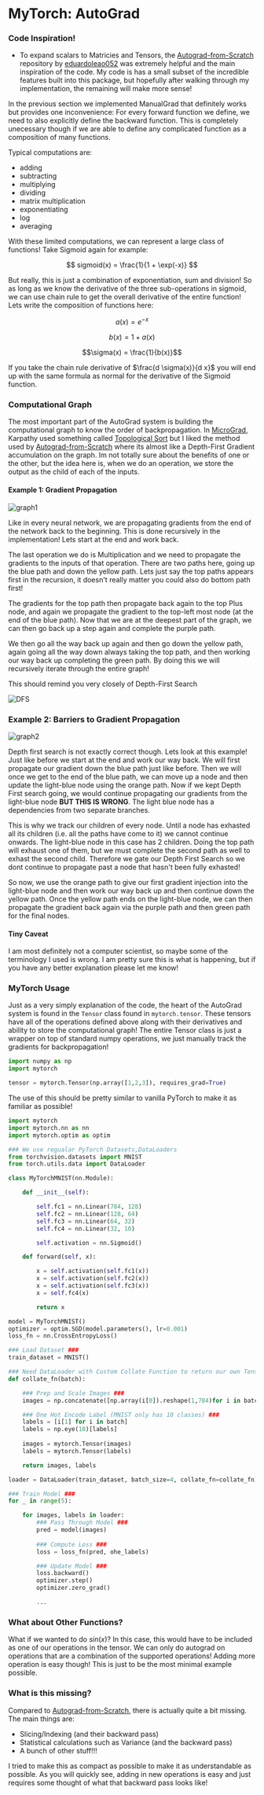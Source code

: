 # MyTorch: AutoGrad

### Code Inspiration!
- To expand scalars to Matricies and Tensors, the [Autograd-from-Scratch](https://github.com/eduardoleao052/Autograd-from-scratch/tree/main) repository by [eduardoleao052](https://github.com/eduardoleao052) was extremely helpful and the main inspiration of the code. My code is has a small subset of the incredible features built into this package, but hopefully after walking through my implementation, the remaining will make more sense!

In the previous section we implemented ManualGrad that definitely works but provides one inconvenience: For every forward function we define, we need to also explicitly define the backward function. This is completely unecessary though if we are able to define any complicated function as a composition of many functions. 

Typical computations are:
- adding
- subtracting
- multiplying
- dividing
- matrix multiplication
- exponentiating
- log
- averaging

With these limited computations, we can represent a large class of functions! Take Sigmoid again for example:

$$ sigmoid(x) = \frac{1}{1 + \exp(-x)} $$

But really, this is just a combination of exponentiation, sum and division! So as long as we know the derivative of the three sub-operations in sigmoid, we can use chain rule to get the overall derivative of the entire function! Lets write the composition of functions here:

$$a(x) = e^{-x}$$

$$b(x) = 1 + a(x)$$

$$\sigma(x) = \frac{1}{b(x)}$$

If you take the chain rule derivative of $\frac{d \sigma(x)}{d x}$ you will end up with the same formula as normal for the derivative of the Sigmoid function. 

### Computational Graph

The most important part of the AutoGrad system is building the computational graph to know the order of backpropagation. In [MicroGrad](https://github.com/karpathy/micrograd), Karpathy used something called [Topological Sort](https://www.geeksforgeeks.org/topological-sorting/) but I liked the method used by [Autograd-from-Scratch](https://github.com/eduardoleao052/Autograd-from-scratch/tree/main) where its almost like a Depth-First Gradient accumulation on the graph. Im not totally sure about the benefits of one or the other, but the idea here is, when we do an operation, we store the output as the child of each of the inputs. 

#### Example 1: Gradient Propagation 
![graph1](../../src/visuals/computational_graph_1.png)

Like in every neural network, we are propagating gradients from the end of the network back to the beginning. This is done recursively in the implementation! Lets start at the end and work back. 

The last operation we do is Multiplication and we need to propagate the gradients to the inputs of that operation. There are two paths here, going up the blue path and down the yellow path. Lets just say the top paths appears first in the recursion, it doesn't really matter you could also do bottom path first!

The gradients for the top path then propagate back again to the top Plus node, and again we propagate the gradient to the top-left most node (at the end of the blue path). Now that we are at the deepest part of the graph, we can then go back up a step again and complete the purple path. 
 
We then go all the way back up again and then go down the yellow path, again going all the way down always taking the top path, and then working our way back up completing the green path. By doing this we will recursively iterate through the entire graph!

This should remind you very closely of Depth-First Search 

![DFS](https://upload.wikimedia.org/wikipedia/commons/7/7f/Depth-First-Search.gif)

### Example 2: Barriers to Gradient Propagation
![graph2](../../src/visuals/computational_graph_2.png)

Depth first search is not exactly correct though. Lets look at this example! Just like before we start at the end and work our way back. We will first propagate our gradient down the blue path just like before. Then we will once we get to the end of the blue path, we can move up a node and then update the light-blue node using the orange path. Now if we kept Depth First search going, we would continue propagating our gradients from the light-blue node **BUT THIS IS WRONG**. The light blue node has a dependencies from two separate branches. 

This is why we track our children of every node. Until a node has exhasted all its children (i.e. all the paths have come to it) we cannot continue onwards. The light-blue node in this case has 2 children. Doing the top path will exhaust one of them, but we must complete the second path as well to exhast the second child. Therefore we gate our Depth First Search so we dont continue to propagate past a node that hasn't been fully exhasted!

So now, we use the orange path to give our first gradient injection into the light-blue node and then work our way back up and then continue down the yellow path. Once the yellow path ends on the light-blue node, we can then propagate the gradient back again via the purple path and then green path for the final nodes. 

#### Tiny Caveat

I am most definitely not a computer scientist, so maybe some of the terminology I used is wrong. I am pretty sure this is what is happening, but if you have any better explanation please let me know!

### MyTorch Usage

Just as a very simply explanation of the code, the heart of the AutoGrad system is found in the ```Tensor``` class found in ```mytorch.tensor```. These tensors have all of the operations defined above along with their derivatives and ability to store the computational graph! The entire Tensor class is just a wrapper on top of standard numpy operations, we just manually track the gradients for backpropagation!

```python
import numpy as np
import mytorch

tensor = mytorch.Tensor(np.array([1,2,3]), requires_grad=True)
```


The use of this should be pretty similar to vanilla PyTorch to make it as familiar as possible!

```python
import mytorch
import mytorch.nn as nn
import mytorch.optim as optim

### We use regualar PyTorch Datasets,DataLoaders 
from torchvision.datasets import MNIST
from torch.utils.data import DataLoader

class MyTorchMNIST(nn.Module):

    def __init__(self):

        self.fc1 = nn.Linear(784, 128)
        self.fc2 = nn.Linear(128, 64)
        self.fc3 = nn.Linear(64, 32)
        self.fc4 = nn.Linear(32, 10)

        self.activation = nn.Sigmoid()

    def forward(self, x):

        x = self.activation(self.fc1(x))
        x = self.activation(self.fc2(x))
        x = self.activation(self.fc3(x))
        x = self.fc4(x)

        return x

model = MyTorchMNIST()
optimizer = optim.SGD(model.parameters(), lr=0.001)
loss_fn = nn.CrossEntropyLoss()

### Load Dataset ###
train_dataset = MNIST()

### Need DataLoader with Custom Collate Function to return our own Tensors ###
def collate_fn(batch):

    ### Prep and Scale Images ###
    images = np.concatenate([np.array(i[0]).reshape(1,784)for i in batch]) / 255

    ### One Hot Encode Label (MNIST only has 10 classes) ###
    labels = [i[1] for i in batch]
    labels = np.eye(10)[labels]
    
    images = mytorch.Tensor(images)
    labels = mytorch.Tensor(labels)

    return images, labels

loader = DataLoader(train_dataset, batch_size=4, collate_fn=collate_fn)

### Train Model ###
for _ in range(5):

    for images, labels in loader:
        ### Pass Through Model ###
        pred = model(images)
        
        ### Compute Loss ###
        loss = loss_fn(pred, ohe_labels)

        ### Update Model ###
        loss.backward()
        optimizer.step()
        optimizer.zero_grad()

        ...
```

### What about Other Functions?

What if we wanted to do $sin(x)$? In this case, this would have to be included as one of our operations in the tensor. We can only do autograd on operations that are a combination of the supported operations! Adding more operation is easy though! This is just to be the most minimal example possible. 

### What is this missing?

Compared to [Autograd-from-Scratch](https://github.com/eduardoleao052/Autograd-from-scratch/tree/main), there is actually quite a bit missing. The main things are:

- Slicing/Indexing (and their backward pass)
- Statistical calculations such as Variance (and the backward pass)
- A bunch of other stuff!!!

I tried to make this as compact as possible to make it as understandable as possible. As you will quickly see, adding in new operations is easy and just requires some thought of what that backward pass looks like!
